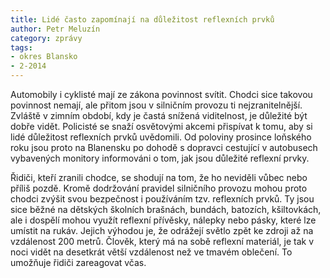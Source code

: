 ```yaml
---
title: Lidé často zapomínají na důležitost reflexních prvků
author: Petr Meluzín
category: zprávy
tags:
- okres Blansko
- 2-2014
---
```


Automobily i cyklisté mají ze zákona povinnost svítit. Chodci sice takovou povinnost nemají, ale přitom jsou v silničním provozu ti nejzranitelnější. Zvláště v zimním období, kdy je častá snížená viditelnost, je důležité být dobře vidět. Policisté se snaží osvětovými akcemi přispívat k tomu, aby si lidé důležitost reflexních prvků uvědomili. Od poloviny prosince loňského roku jsou proto na Blanensku po dohodě s dopravci cestující v autobusech vybavených monitory informováni o tom, jak jsou důležité reflexní prvky.

Řidiči, kteří zranili chodce, se shodují na tom, že ho neviděli vůbec nebo příliš pozdě. Kromě dodržování pravidel silničního provozu mohou proto chodci zvýšit svou bezpečnost i používáním tzv. reflexních prvků. Ty jsou sice běžné na dětských školních brašnách, bundách, batozích, kšiltovkách, ale i dospělí mohou využít reflexní přívěsky, nálepky nebo pásky, které lze umístit na rukáv. Jejich výhodou je, že odrážejí světlo zpět ke zdroji až na vzdálenost 200 metrů. Člověk, který má na sobě reflexní materiál, je tak v noci vidět na desetkrát větší vzdálenost než ve tmavém oblečení. To umožňuje řidiči zareagovat včas.
